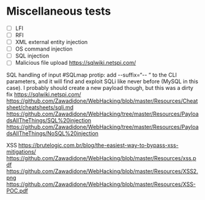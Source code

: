 # Miscellaneous tests

- [ ] LFI
- [ ] RFI
- [ ] XML external entity injection
- [ ] OS command injection
- [ ] SQL injection
- [ ] Malicious file upload
https://sqlwiki.netspi.com/

SQL handling of input #SQLmap protip: add --suffix=“-- “ to the CLI parameters, and it will find and exploit SQLi like never before (MySQL in this case). I probably should create a new payload though, but this was a dirty fix https://sqlwiki.netspi.com/ https://github.com/Zawadidone/WebHacking/blob/master/Resources/Cheatsheet/cheatsheets/sqli.md https://github.com/Zawadidone/WebHacking/tree/master/Resources/PayloadsAllTheThings/SQL%20injection https://github.com/Zawadidone/WebHacking/tree/master/Resources/PayloadsAllTheThings/NoSQL%20injection

XSS https://brutelogic.com.br/blog/the-easiest-way-to-bypass-xss-mitigations/ https://github.com/Zawadidone/WebHacking/blob/master/Resources/xss.pdf https://github.com/Zawadidone/WebHacking/blob/master/Resources/XSS2.png https://github.com/Zawadidone/WebHacking/blob/master/Resources/XSS-POC.pdf
